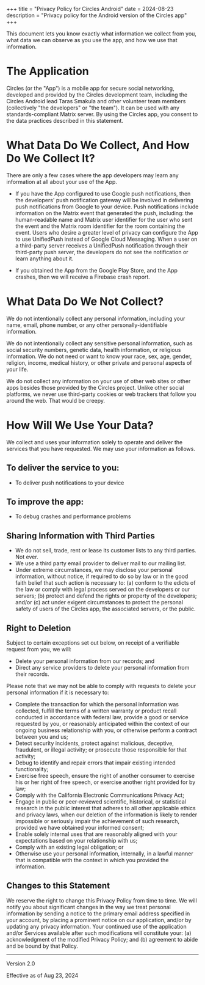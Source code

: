 +++
title = "Privacy Policy for Circles Android"
date = 2024-08-23
description = "Privacy policy for the Android version of the Circles app"
+++


This document lets you know exactly what information we collect from you, what data we can observe as you use the app, and how we use that information.


# The Application
Circles (or the "App") is a mobile app for secure social networking, developed and provided by the Circles development team, including the Circles Android lead Taras Smakula and other volunteer team members (collectively "the developers" or "the team").  It can be used with any standards-compliant Matrix server.  By using the Circles app, you consent to the data practices described in this statement.


# What Data Do We Collect, And How Do We Collect It?


There are only a few cases where the app developers may learn any information at all about your use of the App.

* If you have the App configured to use Google push notifications, then the developers' push notification gateway will be involved in delivering push notifications from Google to your device.  Push notifications include information on the Matrix event that generated the push, including: the human-readable name and Matrix user identifier for the user who sent the event and the Matrix room identifier for the room containing the event.  Users who desire a greater level of privacy can configure the App to use UnifiedPush instead of Google Cloud Messaging.  When a user on a third-party server receives a UnifiedPush notification through their third-party push server, the developers do not see the notification or learn anything about it.

* If you obtained the App from the Google Play Store, and the App crashes, then we will receive a Firebase crash report.


# What Data Do We Not Collect?

We do not intentionally collect any personal information, including your name, email, phone number, or any other personally-identifiable information.

We do not intentionally collect any sensitive personal information, such as social security numbers, genetic data, health information, or religious information. We do not need or want to know your race, sex, age, gender, religion, income, medical history, or other private and personal aspects of your life.

We do not collect any information on your use of other web sites or other apps besides those provided by the Circles project. Unlike other social platforms, we never use third-party cookies or web trackers that follow you around the web. That would be creepy.


# How Will We Use Your Data?

We collect and uses your information solely to operate and deliver the services that you have requested. We may use your information as follows.

## To deliver the service to you:
* To deliver push notifications to your device

## To improve the app:
* To debug crashes and performance problems

## Sharing Information with Third Parties
* We do not sell, trade, rent or lease its customer lists to any third parties. Not ever.
* We use a third party email provider to deliver mail to our mailing list.
* Under extreme circumstances, we may disclose your personal information, without notice, if required to do so by law or in the good faith belief that such action is necessary to: (a) conform to the edicts of the law or comply with legal process served on the developers or our servers; (b) protect and defend the rights or property of the developers; and/or (c) act under exigent circumstances to protect the personal safety of users of the Circles app, the associated servers, or the public.


## Right to Deletion

Subject to certain exceptions set out below, on receipt of a verifiable request from you, we will:
* Delete your personal information from our records; and
* Direct any service providers to delete your personal information from their records.

Please note that we may not be able to comply with requests to delete your personal information if it is necessary to:

* Complete the transaction for which the personal information was collected, fulfill the terms of a written warranty or product recall conducted in accordance with federal law, provide a good or service requested by you, or reasonably anticipated within the context of our ongoing business relationship with you, or otherwise perform a contract between you and us;
* Detect security incidents, protect against malicious, deceptive, fraudulent, or illegal activity; or prosecute those responsible for that activity;
* Debug to identify and repair errors that impair existing intended functionality;
* Exercise free speech, ensure the right of another consumer to exercise his or her right of free speech, or exercise another right provided for by law;
* Comply with the California Electronic Communications Privacy Act;
* Engage in public or peer-reviewed scientific, historical, or statistical research in the public interest that adheres to all other applicable ethics and privacy laws, when our deletion of the information is likely to render impossible or seriously impair the achievement of such research, provided we have obtained your informed consent;
* Enable solely internal uses that are reasonably aligned with your expectations based on your relationship with us;
* Comply with an existing legal obligation; or
* Otherwise use your personal information, internally, in a lawful manner that is compatible with the context in which you provided the information.


## Changes to this Statement

We reserve the right to change this Privacy Policy from time to time. We will notify you about significant changes in the way we treat personal information by sending a notice to the primary email address specified in your account, by placing a prominent notice on our application, and/or by updating any privacy information. Your continued use of the application and/or Services available after such modifications will constitute your: (a) acknowledgment of the modified Privacy Policy; and (b) agreement to abide and be bound by that Policy.


---

Version 2.0

Effective as of Aug 23, 2024
